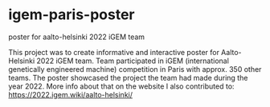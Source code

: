 # igem-paris-poster
poster for aalto-helsinki 2022 iGEM team

This project was to create informative and interactive poster for Aalto-Helsinki 2022 iGEM team. Team participated in iGEM (international genetically
engineered machine) competition in Paris with approx. 350 other teams. The poster showcased the project the team had made during the year 2022. More info
about that on the website I also contributed to: https://2022.igem.wiki/aalto-helsinki/

